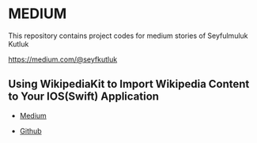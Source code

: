 # MEDIUM

This repository contains project codes for medium stories of Seyfulmuluk Kutluk

https://medium.com/@seyfkutluk


## Using WikipediaKit to Import Wikipedia Content to Your IOS(Swift) Application

  * [Medium](https://medium.com/@seyfkutluk/using-wikipediakit-to-import-wikipedia-content-for-your-ios-swift-application-1a57d07e9fab)

  * [Github](https://github.com/seyfkutluk/medium/tree/main/WikipediaKit_Implementation)
